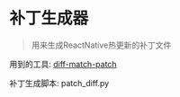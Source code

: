 # 补丁生成器
> 用来生成ReactNative热更新的补丁文件

用到的工具: [diff-match-patch](https://github.com/google/diff-match-patch)

补丁生成脚本: patch_diff.py